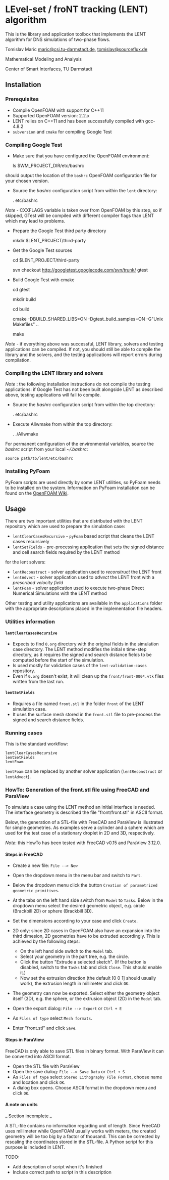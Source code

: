 # LEvel-set / froNT tracking (LENT) algorithm 

This is the library and application toolbox that implements the LENT algorithm for DNS simulations of two-phase flows. 

Tomislav Maric maric@csi.tu-darmstadt.de, tomislav@sourceflux.de

Mathematical Modeling and Analysis

Center of Smart Interfaces, TU Darmstadt

## Installation 

### Prerequisites

* Compile OpenFOAM with support for C++11
* Supported OpenFOAM version: 2.2.x  
* LENT relies on C++11 and has been successfully compiled with gcc-4.8.2
* `subversion` and `cmake` for compiling Google Test 

### Compiling Google Test

* Make sure that you have configured the OpenFOAM environment:

    ls $WM_PROJECT_DIR/etc/bashrc

should output the location of the `bashrc` OpenFOAM configuration file for your chosen version.  

* Source the *bashrc* configuration script from within the `lent` directory:

    . etc/bashrc

*Note* - CXXFLAGS variable is taken over from OpenFOAM by this step, so if skipped, GTest will be compiled with different compiler flags than LENT which may lead to problems.

* Prepare the Google Test third party directory 

    mkdir $LENT_PROJECT/third-party

* Get the Google Test sources 

    cd $LENT_PROJECT/third-party

    svn checkout http://googletest.googlecode.com/svn/trunk/ gtest

* Build Google Test with cmake 

    cd gtest

    mkdir build

    cd build 

    cmake -DBUILD_SHARED_LIBS=ON -Dgtest_build_samples=ON -G"Unix Makefiles" ..

    make


*Note* - if everything above was successful, LENT library, solvers and testing applications can be compiled. If not, you should still be able to compile the library and the solvers, and the testing applications will report errors during compilation.

### Compiling the LENT library and solvers 

*Note* : the following installation instructions do not compile the testing applications: if Google Test has not been built alongside LENT as described above, testing applications will fail to compile. 

* Source the *bashrc* configuration script from within the top directory:

    . etc/bashrc

* Execute Allwmake from within the top directory:

    . ./Allwmake

For permanent configuration of the environmental variables, source the *bashrc* script from your local *~/.bashrc*: 

    source path/to/lent/etc/bashrc

### Installing PyFoam 

PyFoam scripts are used directly by some LENT utilities, so PyFoam needs to be installed on the system. Information on PyFoam installation can be found on the [OpenFOAM Wiki](http://openfoamwiki.net/index.php/Contrib/PyFoam). 

## Usage

There are two important utilities that are distributed with the LENT repository which are used to prepare the simulation case:  

* `lentClearCasesRecursive` - `pyFoam` based script that cleans the LENT cases recursively
* `lentSetFields` - pre-processing application that sets the signed distance and cell search fields required by the LENT method

for the lent solvers:

* `lentReconstruct` - solver application used to *reconstruct* the LENT front 
* `lentAdvect` - solver application used to *advect* the LENT front with a *prescribed velocity field*
* `lentFoam` - solver application used to execute two-phase Direct Numerical Simulations with the LENT method

Other testing and utility applications are available in the `applications` folder with the appropriate descriptions placed in the implementation file headers. 

### Utilities information 

#### `lentClearCasesRecursive` 

* Expects to find `0.org` directory with the original fields in the simulation case directory. The LENT method modifies the initial `0` time-step directory, as it requires the signed and search distance fields to be computed before the start of the simulation. 
* Is used mostly for validation cases of the `lent-validation-cases` repository. 
* Even if `0.org` doesn't exist, it will clean up the `front/front-000*.vtk` files written from the last run. 

#### `lentSetFields` 

* Requires a file named `front.stl` in the folder `front` of the LENT simulation case. 
* It uses the surface mesh stored in the `front.stl` file to pre-process the signed and search distance fields. 


### Running cases

This is the standard workflow: 

    lentClearCasesRecursive
    lentSetFields
    lentFoam 

`lentFoam` can be replaced by another solver application (`lentReconstruct` or `lentAdvect`).

### HowTo: Generation of the front.stl file using FreeCAD and ParaView

To simulate a case using the LENT method an initial interface is
needed. The interface geometry is described the file "front/front.stl"
in ASCII format.

Below, the generation of a STL-file with FreeCAD and ParaView
is illustrated for simple geometries. As examples serve a cylinder and a sphere
which are used for the test case of a stationary droplet in 2D and 3D,
respectively.

_Note_: this HowTo has been tested with FreeCAD v0.15 and ParaView 3.12.0.

#### Steps in FreeCAD

* Create a new file: `File --> New`
* Open the dropdown menu in the menu bar and switch to `Part`.
* Below the dropdown menu click the button `Creation of parametrized
  geometric primitives`.
* At the tabs on the left hand side switch from `Model` to `Tasks`. Below in
  the dropdown menu select the desired geometric object, e.g. circle
  (Brackbill 2D) or sphere (Brackbill 3D).
* Set the dimensions according to your case and click `Create`.
* 2D only: since 2D cases in OpenFOAM also have an expansion into the
  third dimesion, 2D geometries have to be extruded accordingly. This is
  achieved by the following steps:

    * On the left hand side switch to the `Model` tab.
    * Select your geometry in the part tree, e.g. the circle.
    * Click the button "Extrude a selected sketch". (If the button is
      disabled, switch to the `Tasks` tab and click `Close`. This should
      enable it.)
    * Now set the extrusion direction (the default [0 0 1] should
      usually work), the extrusion length in millimeter and click `OK`.
* The geometry can now be exported. Select either the geometry object
  itself (3D), e.g. the sphere, or the extrusion object (2D) in the
  `Model` tab.
* Open the export dialog: `File --> Export` or `Ctrl + E`

* As `Files of type` select `Mesh formats`.
* Enter "front.stl" and click `Save`.

#### Steps in ParaView

FreeCAD is only able to save STL files in binary format. With ParaView
it can be converted into ASCII format.

* Open the STL file with ParaView
* Open the save dialog: `File --> Save Data` or `Ctrl + S`
* As `Files of type` select `Stereo Lithography File Format`, choose name
  and location and click `OK`.
* A dialog box opens. Choose ASCII format in the dropdown menu and click
  `OK`.

#### A note on units

_ Section incomplete _

A STL-file contains no information regarding unit of length. Since FreeCAD
uses millimeter while OpenFOAM usually works with meters, the created
geometry will be too big by a factor of thousand. This can be corrected
by rescaling the coordinates stored in the STL-file. A Python script for
this purpose is included in LENT.

TODO:

* Add description of script when it's finished
* Include correct path to script in this description
